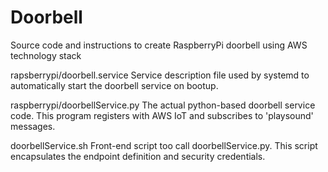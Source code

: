 # Doorbell
Source code and instructions to create RaspberryPi doorbell using AWS technology stack

rapsberrypi/doorbell.service
Service description file used by systemd to automatically start the doorbell service on bootup.

raspberrypi/doorbellService.py
The actual python-based doorbell service code. This program registers with AWS IoT and subscribes to 'playsound' messages.

doorbellService.sh
Front-end script too call doorbellService.py. This script encapsulates the endpoint definition and security credentials.
